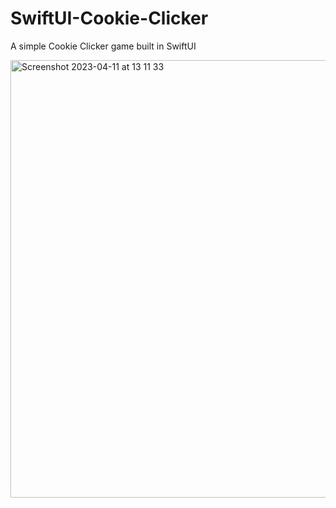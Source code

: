 # SwiftUI-Cookie-Clicker
A simple Cookie Clicker game built in SwiftUI

<img width="700" alt="Screenshot 2023-04-11 at 13 11 33" src="https://user-images.githubusercontent.com/93673699/231158734-724dde12-8eda-420d-a2e7-fdb842fbd869.png">
